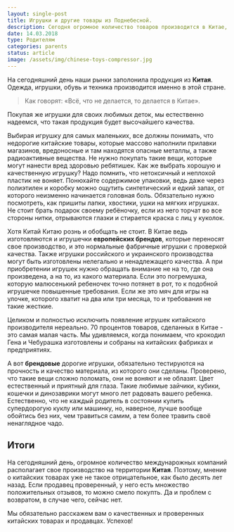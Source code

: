 ```yaml
---
layout: single-post
title: Игрушки и другие товары из Поднебесной.
description: Сегодня огромное количество товаров производится в Китае, это и игрушки, и одежда, косметика, электроника и масса других вещей. Так стоит ли покупать китайские товары? (Спойлер - да!)
date: 14.03.2018
type: Родителям
categories: parents
status: article
image: /assets/img/chinese-toys-compressor.jpg
---
```


<div class="post-block">

На сегодняшний день наши рынки заполонила продукция из **Китая**. Одежда, игрушки, обувь и техника производится именно в этой стране. 

>Как говорят: «Всё, что не делается, то делается в Китае».

Покупая же игрушки для своих любимых деток, мы естественно надеемся, что такая продукция будет высочайшего качества.

Выбирая игрушку для самых маленьких, все должны понимать, что недорогие китайские товары, которые массово наполнили прилавки магазинов, вредоносные и там находятся опасные металлы, а также радиоактивные вещества. Не нужно покупать такие вещи, которые могут нанести вред здоровью ребятишек. Как же выбрать хорошую и качественную игрушку? Надо помнить, что нетоксичный и неплохой пластик не воняет. Понюхайте содержимое упаковки, ведь даже через полиэтилен и коробку можно ощутить синтетический и едкий запах, от которого неизменно начинается головная боль. Обязательно нужно посмотреть, как пришиты лапки, хвостики, ушки на мягких игрушках. Не стоит брать подарок своему ребёночку, если из него торчат во все стороны нитки, отрываются глазки и стирается краска с лиц у куколок.

Хотя Китай Китаю рознь и обобщать не стоит. В Китае ведь изготовляются и игрушечки **европейских брендов**, которые переносят свое производство, и это нормальные фабричные игрушки с проверкой качества. Также игрушки российского и украинского производства могут быть изготовлены нелегально и ненадлежащего качества. А при приобретении игрушек нужно обращать внимание не на то, где она произведена, а на то, из какого материала. Если это погремушка, которую малюсенький ребеночек точно потянет в рот, то к подобной игрушечке повышенные требования. Если же это мяч для игры на улочке, которого хватит на два или три месяца, то и требования не такие жесткие. 

Целиком и полностью исключить появление игрушек китайского производителя нереально. 70 процентов товаров, сделанных в Китае - это самая малая часть. Мы удивляемся, когда понимаем, что крокодил Гена и Чебурашка изготовлены и собраны на китайских фабриках и предприятиях.

А вот **брендовые** дорогие игрушки, обязательно тестируются на прочность и качество материала, из которого они сделаны. Проверено, что такие вещи сложно поломать, они не воняют и не облазят. Цвет естественный и приятный для глаза. Такие любимые зайчики, кубики, кошечки и динозаврики могут много лет радовать вашего ребенка. Естественно, что не каждый родитель в состоянии купить супердорогую куклу или машинку, но, наверное, лучше вообще обойтись без них, чем травиться самим, а тем более травить своё ненаглядное чадо.

## Итоги

На сегодняшний день, огромное количество междунарожных компаний располагает свое производство на территории **Китая**. Поэтому, мнение о китайских товарах уже не такое отрицательное, как было десять лет назад. Если продавец проверенный, у него есть множество положительных отзывов, то можно смело покупть. Да и проблем с возвратом, в случае чего, сейчас нет.

Мы обязательно расскажем вам о качественных и проверенных китайских товарах и продавцах. Успехов!

</div><!-- /.post-block -->